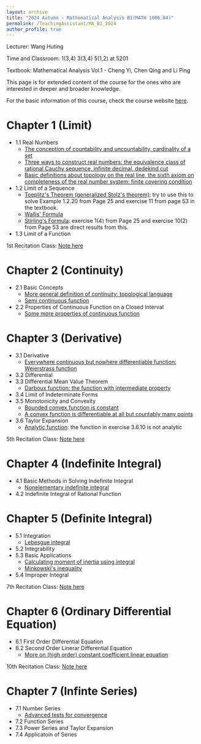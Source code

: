 ```yaml
---
layout: archive
title: "2024 Autumn - Mathematical Analysis B1(MATH 1006.04)"
permalink: /TeachingAssistant/MA_B1_2024
author_profile: true
---
```



Lecturer: Wang Huting 

Time and Classroom: 1(3,4) 3(3,4) 5(1,2) at 5201

Textbook: Mathematical Analysis Vol.1 - Cheng Yi, Chen Qing and Li Ping 

This page is for extended content of the course for the ones who are interested in deeper and broader knowledge.

For the basic information of this course, check the course website [here](https://passiflora-sago.github.io/24FallMAB1.html).

Chapter 1 (Limit)
======
* 1.1  Real Numbers
  * [The conception of countability and uncountability, cardinality of a set](http://LyuChangle2006.github.io/files/1.pdf)
  * [Three ways to construct real numbers: the equivalence class of rational Cauchy sequence, infinite decimal, dedekind cut](http://LyuChangle2006.github.io/files/2.pdf)
  * [Basic definitions about topology on the real line, the sixth axiom on completeness of the real number system: finite covering condition](http://LyuChangle2006.github.io/files/3.pdf)
* 1.2  Limit of a Sequence
  * [Toeplitz's Theorem (generalized Stolz's theorem)](https://zhuanlan.zhihu.com/p/29912566?utm_id=0): try to use this to solve Example 1.2.20 from Page 25 and exercise 11 from page 53 in the textbook.
  * [Wallis' Formula](https://baike.baidu.com/item/%E6%B2%83%E5%88%A9%E6%96%AF%E5%85%AC%E5%BC%8F/22784701?fr=ge_ala)
  * [Stirling's Formula](https://zhuanlan.zhihu.com/p/331906704): exercise 1(4) from Page 25 and exercise 10(2) from Page 53 are direct results from this.
* 1.3  Limit of a Function

1st Recitation Class: [Note here](http://LyuChangle2006.github.io/files/第1次习题课.pdf)

Chapter 2 (Continuity)
======
* 2.1 Basic Concepts
  *  [More general definition of continuity: topological language](https://zhuanlan.zhihu.com/p/370638571)
  *  [Semi continuous function](https://blog.csdn.net/weixin_45120088/article/details/104263935)
* 2.2 Properties of Continuous Function on a Closed Interval
  *  [Some more properties of continuous function](http://LyuChangle2006.github.io/files/4.pdf)

Chapter 3 (Derivative)
======
* 3.1 Derivative
  * [Everywhere continuous but nowhere differentiable function: Weierstrass function](http://LyuChangle2006.github.io/files/5.pdf)
* 3.2 Differential
* 3.3 Differential Mean Value Theorem
  * [Darboux function: the function with intermediate property](https://encyclopediaofmath.org/wiki/Darboux_property)
* 3.4 Limit of Indeterminate Forms
* 3.5 Monotonicity and Convexity
  * [Bounded convex function is constant](https://www.zhihu.com/question/263859516/answer/2598940423)
  * [A convex function is differentiable at all but countably many points](https://math.stackexchange.com/questions/946311/a-convex-function-is-differentiable-at-all-but-countably-many-points)
* 3.6 Taylor Expansion
  * [Analytic function](https://en.wikipedia.org/wiki/Analytic_function): the function in exercise 3.6.10 is not analytic

5th Recitation Class: [Note here](http://LyuChangle2006.github.io/files/第5次习题课讲义.pdf)


Chapter 4 (Indefinite Integral)
======
* 4.1 Basic Methods in Solving Indefinite Integral
  * [Nonelementary indefinite integral](https://web.archive.org/web/20160612175604/http://hubpages.com:80/education/List-of-Functions-You-Cannot-Integrate-No-Antiderivatives)
* 4.2 Indefinite Integral of Rational Function

Chapter 5 (Definite Integral)
======
* 5.1 Integration
  * [Lebesgue integral](https://baike.baidu.com/item/%E5%8B%92%E8%B4%9D%E6%A0%BC%E7%A7%AF%E5%88%86/966559?fr=ge_ala)
* 5.2 Integrability
* 5.3 Basic Applications
  * [Calculating moment of inertia using integral](https://zhuanlan.zhihu.com/p/466928586)
  * [Minkowski's inequality](https://en.wikipedia.org/wiki/Minkowski_inequality)
* 5.4 Improper Integral

7th Recitation Class: [Note here](http://LyuChangle2006.github.io/files/1_数分B1第七次习题课.pdf)


Chapter 6 (Ordinary Differential Equation)
======
* 6.1 First Order Differential Equation
* 6.2 Second Order Linerar Differential Equation
  *  [More on (high order) constant coefficient linear equation](http://LyuChangle2006.github.io/files/6.pdf)

10th Recitation Class: [Note here](http://LyuChangle2006.github.io/files/数分B1第十次习题课.pdf)

Chapter 7 (Infinte Series)
======
* 7.1 Number Series
  * [Advanced tests for convergence](https://www.whitman.edu/documents/Academics/Mathematics/2019/Fix-Gordon.pdf)
* 7.2 Function Series
* 7.3 Power Series and Taylor Expansion
* 7.4 Applicatoin of Series

